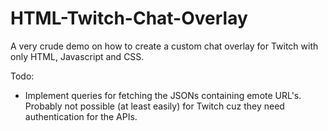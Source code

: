 # HTML-Twitch-Chat-Overlay
A very crude demo on how to create a custom chat overlay for Twitch with only HTML, Javascript and CSS.

Todo:
* Implement queries for fetching the JSONs containing emote URL's. Probably not possible (at least easily) for Twitch cuz they need authentication for the APIs.
